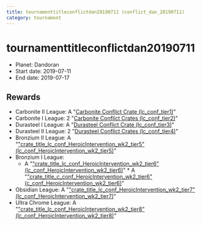 ```yaml
---
title: tournamenttitleconflictdan20190711 (conflict_dan_20190711)
category: tournament
---
```

# tournamenttitleconflictdan20190711

  * Planet: Dandoran
  * Start date: 2019-07-11
  * End date: 2019-07-17

## Rewards

  * Carbonite II League: A "[Carbonite Conflict Crate (lc_conf_tier1)](lc_conf_tier1.html)"
  * Carbonite I League: 2 "[Carbonite Conflict Crates (lc_conf_tier2)](lc_conf_tier2.html)"
  * Durasteel I League: A "[Durasteel Conflict Crate (lc_conf_tier3)](lc_conf_tier3.html)"
  * Durasteel II League: 2 "[Durasteel Conflict Crates (lc_conf_tier4)](lc_conf_tier4.html)"
  * Bronzium II League: A "["crate_title_lc_conf_HeroicIntervention_wk2_tier5" (lc_conf_HeroicIntervention_wk2_tier5)](lc_conf_HeroicIntervention_wk2_tier5.html)"
  * Bronzium I League:
    * A "["crate_title_lc_conf_HeroicIntervention_wk2_tier6" (lc_conf_HeroicIntervention_wk2_tier6)](lc_conf_HeroicIntervention_wk2_tier6.html)"    * A "["crate_title_c_conf_HeroicIntervention_wk2_tier6" (c_conf_HeroicIntervention_wk2_tier6)](c_conf_HeroicIntervention_wk2_tier6.html)"
  * Obsidian League: A "["crate_title_lc_conf_HeroicIntervention_wk2_tier7" (lc_conf_HeroicIntervention_wk2_tier7)](lc_conf_HeroicIntervention_wk2_tier7.html)"
  * Ultra Chrome League: A "["crate_title_lc_conf_HeroicIntervention_wk2_tier8" (lc_conf_HeroicIntervention_wk2_tier8)](lc_conf_HeroicIntervention_wk2_tier8.html)"
